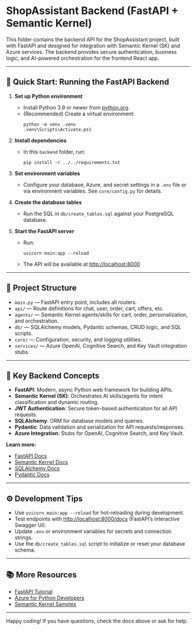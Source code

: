 # ShopAssistant Backend (FastAPI + Semantic Kernel)

This folder contains the backend API for the ShopAssistant project, built with FastAPI and designed for integration with Semantic Kernel (SK) and Azure services. The backend provides secure authentication, business logic, and AI-powered orchestration for the frontend React app.

---

## 🚀 Quick Start: Running the FastAPI Backend

1. **Set up Python environment**
   - Install Python 3.9 or newer from [python.org](https://www.python.org/downloads/).
   - (Recommended) Create a virtual environment:
     ```pwsh
     python -m venv .venv
     .venv\Scripts\Activate.ps1
     ```

2. **Install dependencies**
   - In this `backend` folder, run:
     ```pwsh
     pip install -r ../../requirements.txt
     ```

3. **Set environment variables**
   - Configure your database, Azure, and secret settings in a `.env` file or via environment variables. See `core/config.py` for details.

4. **Create the database tables**
   - Run the SQL in `db/create_tables.sql` against your PostgreSQL database.

5. **Start the FastAPI server**
   - Run:
     ```pwsh
     uvicorn main:app --reload
     ```
   - The API will be available at [http://localhost:8000](http://localhost:8000)

---

## 📝 Project Structure

- `main.py` — FastAPI entry point, includes all routers.
- `api/` — Route definitions for chat, user, order, cart, offers, etc.
- `agents/` — Semantic Kernel agents/skills for cart, order, personalization, and orchestration.
- `db/` — SQLAlchemy models, Pydantic schemas, CRUD logic, and SQL scripts.
- `core/` — Configuration, security, and logging utilities.
- `services/` — Azure OpenAI, Cognitive Search, and Key Vault integration stubs.

---

## 🔑 Key Backend Concepts

- **FastAPI**: Modern, async Python web framework for building APIs.
- **Semantic Kernel (SK)**: Orchestrates AI skills/agents for intent classification and dynamic routing.
- **JWT Authentication**: Secure token-based authentication for all API requests.
- **SQLAlchemy**: ORM for database models and queries.
- **Pydantic**: Data validation and serialization for API requests/responses.
- **Azure Integration**: Stubs for OpenAI, Cognitive Search, and Key Vault.

**Learn more:**
- [FastAPI Docs](https://fastapi.tiangolo.com/)
- [Semantic Kernel Docs](https://learn.microsoft.com/en-us/semantic-kernel/overview/)
- [SQLAlchemy Docs](https://docs.sqlalchemy.org/)
- [Pydantic Docs](https://docs.pydantic.dev/)

---

## ⚙️ Development Tips
- Use `uvicorn main:app --reload` for hot-reloading during development.
- Test endpoints with [http://localhost:8000/docs](http://localhost:8000/docs) (FastAPI’s interactive Swagger UI).
- Update `.env` or environment variables for secrets and connection strings.
- Use the `db/create_tables.sql` script to initialize or reset your database schema.

---

## 📚 More Resources
- [FastAPI Tutorial](https://fastapi.tiangolo.com/tutorial/)
- [Azure for Python Developers](https://learn.microsoft.com/en-us/azure/developer/python/)
- [Semantic Kernel Samples](https://github.com/microsoft/semantic-kernel)

---

Happy coding! If you have questions, check the docs above or ask for help.
